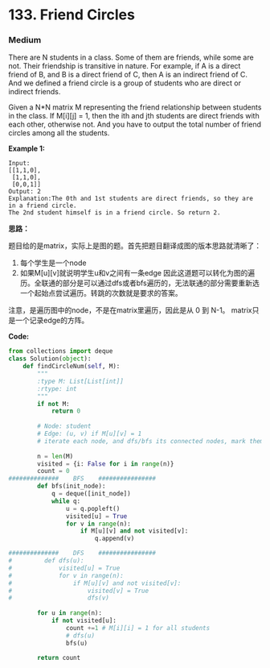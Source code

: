 # 133. Friend Circles
### Medium

There are N students in a class. Some of them are friends, while some are not. Their friendship is transitive in nature. For example, if A is a direct friend of B, and B is a direct friend of C, then A is an indirect friend of C. And we defined a friend circle is a group of students who are direct or indirect friends.

Given a N*N matrix M representing the friend relationship between students in the class. If M[i][j] = 1, then the ith and jth students are direct friends with each other, otherwise not. And you have to output the total number of friend circles among all the students.

**Example 1:**
```
Input: 
[[1,1,0],
 [1,1,0],
 [0,0,1]]
Output: 2
Explanation:The 0th and 1st students are direct friends, so they are in a friend circle. 
The 2nd student himself is in a friend circle. So return 2.
```

**思路：**

题目给的是matrix，实际上是图的题。首先把题目翻译成图的版本思路就清晰了：
1. 每个学生是一个node
2. 如果M[u][v]就说明学生u和v之间有一条edge
因此这道题可以转化为图的遍历。全联通的部分是可以通过dfs或者bfs遍历的，无法联通的部分需要重新选一个起始点尝试遍历。转跳的次数就是要求的答案。

注意，是遍历图中的node，不是在matrix里遍历，因此是从 0 到 N-1。 matrix只是一个记录edge的方阵。

**Code:**
```python
from collections import deque
class Solution(object):
    def findCircleNum(self, M):
        """
        :type M: List[List[int]]
        :rtype: int
        """
        if not M:
            return 0
        
        # Node: student
        # Edge: (u, v) if M[u][v] = 1
        # iterate each node, and dfs/bfs its connected nodes, mark them as visited, count++
        
        n = len(M)
        visited = {i: False for i in range(n)}
        count = 0
##############    BFS    ################
        def bfs(init_node):
            q = deque([init_node])
            while q:
                u = q.popleft()
                visited[u] = True
                for v in range(n):
                    if M[u][v] and not visited[v]:
                        q.append(v)

##############    DFS    ################        
#         def dfs(u):
#             visited[u] = True
#             for v in range(n):
#                 if M[u][v] and not visited[v]:
#                     visited[v] = True
#                     dfs(v)
        
        for u in range(n):
            if not visited[u]:
                count +=1 # M[i][i] = 1 for all students
                # dfs(u)
                bfs(u)
        
        return count
```
